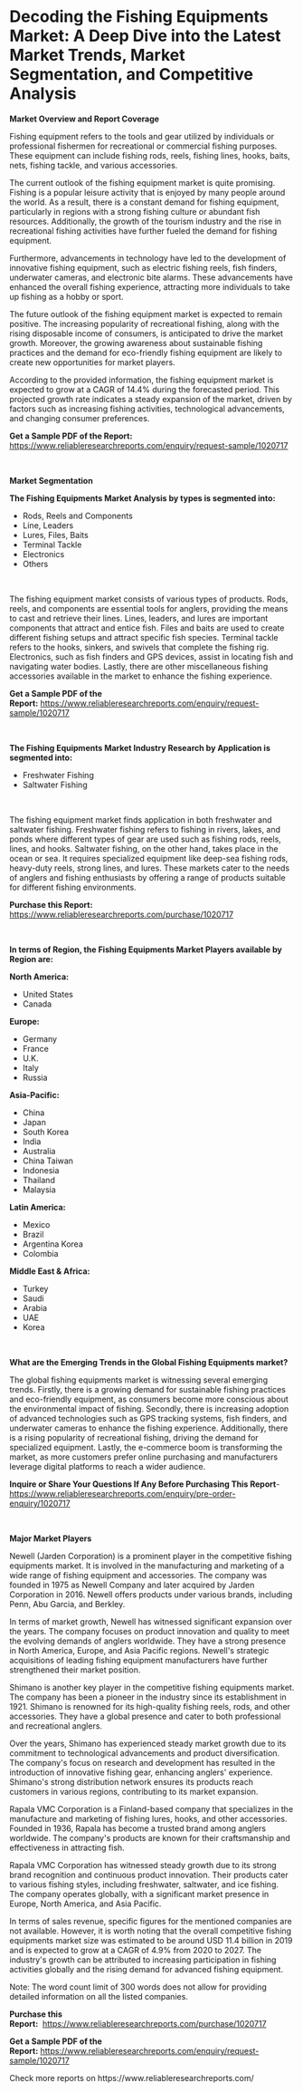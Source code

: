 <p><h1>Decoding the Fishing Equipments Market: A Deep Dive into the Latest Market Trends, Market Segmentation, and Competitive Analysis</h1></p><p><strong>Market Overview and Report Coverage</strong></p>
<p><p>Fishing equipment refers to the tools and gear utilized by individuals or professional fishermen for recreational or commercial fishing purposes. These equipment can include fishing rods, reels, fishing lines, hooks, baits, nets, fishing tackle, and various accessories.</p><p>The current outlook of the fishing equipment market is quite promising. Fishing is a popular leisure activity that is enjoyed by many people around the world. As a result, there is a constant demand for fishing equipment, particularly in regions with a strong fishing culture or abundant fish resources. Additionally, the growth of the tourism industry and the rise in recreational fishing activities have further fueled the demand for fishing equipment.</p><p>Furthermore, advancements in technology have led to the development of innovative fishing equipment, such as electric fishing reels, fish finders, underwater cameras, and electronic bite alarms. These advancements have enhanced the overall fishing experience, attracting more individuals to take up fishing as a hobby or sport.</p><p>The future outlook of the fishing equipment market is expected to remain positive. The increasing popularity of recreational fishing, along with the rising disposable income of consumers, is anticipated to drive the market growth. Moreover, the growing awareness about sustainable fishing practices and the demand for eco-friendly fishing equipment are likely to create new opportunities for market players.</p><p>According to the provided information, the fishing equipment market is expected to grow at a CAGR of 14.4% during the forecasted period. This projected growth rate indicates a steady expansion of the market, driven by factors such as increasing fishing activities, technological advancements, and changing consumer preferences.</p></p>
<p><strong>Get a Sample PDF of the Report:</strong> <a href="https://www.reliableresearchreports.com/enquiry/request-sample/1020717">https://www.reliableresearchreports.com/enquiry/request-sample/1020717</a></p>
<p>&nbsp;</p>
<p><strong>Market Segmentation</strong></p>
<p><strong>The Fishing Equipments Market Analysis by types is segmented into:</strong></p>
<p><ul><li>Rods, Reels and Components</li><li>Line, Leaders</li><li>Lures, Files, Baits</li><li>Terminal Tackle</li><li>Electronics</li><li>Others</li></ul></p>
<p>&nbsp;</p>
<p><p>The fishing equipment market consists of various types of products. Rods, reels, and components are essential tools for anglers, providing the means to cast and retrieve their lines. Lines, leaders, and lures are important components that attract and entice fish. Files and baits are used to create different fishing setups and attract specific fish species. Terminal tackle refers to the hooks, sinkers, and swivels that complete the fishing rig. Electronics, such as fish finders and GPS devices, assist in locating fish and navigating water bodies. Lastly, there are other miscellaneous fishing accessories available in the market to enhance the fishing experience.</p></p>
<p><strong>Get a Sample PDF of the Report:</strong>&nbsp;<a href="https://www.reliableresearchreports.com/enquiry/request-sample/1020717">https://www.reliableresearchreports.com/enquiry/request-sample/1020717</a></p>
<p>&nbsp;</p>
<p><strong>The Fishing Equipments Market Industry Research by Application is segmented into:</strong></p>
<p><ul><li>Freshwater Fishing</li><li>Saltwater Fishing</li></ul></p>
<p>&nbsp;</p>
<p><p>The fishing equipment market finds application in both freshwater and saltwater fishing. Freshwater fishing refers to fishing in rivers, lakes, and ponds where different types of gear are used such as fishing rods, reels, lines, and hooks. Saltwater fishing, on the other hand, takes place in the ocean or sea. It requires specialized equipment like deep-sea fishing rods, heavy-duty reels, strong lines, and lures. These markets cater to the needs of anglers and fishing enthusiasts by offering a range of products suitable for different fishing environments.</p></p>
<p><strong>Purchase this Report:</strong>&nbsp; <a href="https://www.reliableresearchreports.com/purchase/1020717">https://www.reliableresearchreports.com/purchase/1020717</a></p>
<p>&nbsp;</p>
<p><strong>In terms of Region, the Fishing Equipments Market Players available by Region are:</strong></p>
<p>
    <p> <strong> North America: </strong>
        <ul>
            <li>United States</li>
            <li>Canada</li>
        </ul>
        </p> 
    <p> <strong> Europe: </strong>
        <ul>
            <li>Germany</li>
            <li>France</li>
            <li>U.K.</li>
            <li>Italy</li>
            <li>Russia</li>
        </ul>
        </p> 
    <p> <strong> Asia-Pacific: </strong>
        <ul>
            <li>China</li>
            <li>Japan</li>
            <li>South Korea</li>
            <li>India</li>
            <li>Australia</li>
            <li>China Taiwan</li>
            <li>Indonesia</li>
            <li>Thailand</li>
            <li>Malaysia</li>
        </ul>
        </p> 
    <p> <strong> Latin America: </strong>
        <ul>
            <li>Mexico</li>
            <li>Brazil</li>
            <li>Argentina Korea</li>
            <li>Colombia</li>
        </ul>
        </p> 
    <p> <strong> Middle East & Africa: </strong>
        <ul>
            <li>Turkey</li>
            <li>Saudi</li>
            <li>Arabia</li>
            <li>UAE</li>
            <li>Korea</li>
        </ul>
    </p>
    </p>
<p>&nbsp;</p>
<p><strong>What are the Emerging Trends in the Global Fishing Equipments market?</strong></p>
<p><p>The global fishing equipments market is witnessing several emerging trends. Firstly, there is a growing demand for sustainable fishing practices and eco-friendly equipment, as consumers become more conscious about the environmental impact of fishing. Secondly, there is increasing adoption of advanced technologies such as GPS tracking systems, fish finders, and underwater cameras to enhance the fishing experience. Additionally, there is a rising popularity of recreational fishing, driving the demand for specialized equipment. Lastly, the e-commerce boom is transforming the market, as more customers prefer online purchasing and manufacturers leverage digital platforms to reach a wider audience.</p></p>
<p><strong>Inquire or Share Your Questions If Any Before Purchasing This Report</strong>- <a href="https://www.reliableresearchreports.com/enquiry/pre-order-enquiry/1020717">https://www.reliableresearchreports.com/enquiry/pre-order-enquiry/1020717</a></p>
<p>&nbsp;</p>
<p><strong>Major Market Players</strong></p>
<p><p>Newell (Jarden Corporation) is a prominent player in the competitive fishing equipments market. It is involved in the manufacturing and marketing of a wide range of fishing equipment and accessories. The company was founded in 1975 as Newell Company and later acquired by Jarden Corporation in 2016. Newell offers products under various brands, including Penn, Abu Garcia, and Berkley.</p><p>In terms of market growth, Newell has witnessed significant expansion over the years. The company focuses on product innovation and quality to meet the evolving demands of anglers worldwide. They have a strong presence in North America, Europe, and Asia Pacific regions. Newell's strategic acquisitions of leading fishing equipment manufacturers have further strengthened their market position.</p><p>Shimano is another key player in the competitive fishing equipments market. The company has been a pioneer in the industry since its establishment in 1921. Shimano is renowned for its high-quality fishing reels, rods, and other accessories. They have a global presence and cater to both professional and recreational anglers.</p><p>Over the years, Shimano has experienced steady market growth due to its commitment to technological advancements and product diversification. The company's focus on research and development has resulted in the introduction of innovative fishing gear, enhancing anglers' experience. Shimano's strong distribution network ensures its products reach customers in various regions, contributing to its market expansion.</p><p>Rapala VMC Corporation is a Finland-based company that specializes in the manufacture and marketing of fishing lures, hooks, and other accessories. Founded in 1936, Rapala has become a trusted brand among anglers worldwide. The company's products are known for their craftsmanship and effectiveness in attracting fish.</p><p>Rapala VMC Corporation has witnessed steady growth due to its strong brand recognition and continuous product innovation. Their products cater to various fishing styles, including freshwater, saltwater, and ice fishing. The company operates globally, with a significant market presence in Europe, North America, and Asia Pacific.</p><p>In terms of sales revenue, specific figures for the mentioned companies are not available. However, it is worth noting that the overall competitive fishing equipments market size was estimated to be around USD 11.4 billion in 2019 and is expected to grow at a CAGR of 4.9% from 2020 to 2027. The industry's growth can be attributed to increasing participation in fishing activities globally and the rising demand for advanced fishing equipment.</p><p>Note: The word count limit of 300 words does not allow for providing detailed information on all the listed companies.</p></p>
<p><strong>Purchase this Report:</strong>&nbsp;&nbsp;<a href="https://www.reliableresearchreports.com/purchase/1020717">https://www.reliableresearchreports.com/purchase/1020717</a></p>
<p></p>
<p><strong>Get a Sample PDF of the Report:</strong>&nbsp;<a href="https://www.reliableresearchreports.com/enquiry/request-sample/1020717">https://www.reliableresearchreports.com/enquiry/request-sample/1020717</a></p>
<p>Check more reports on https://www.reliableresearchreports.com/</p>